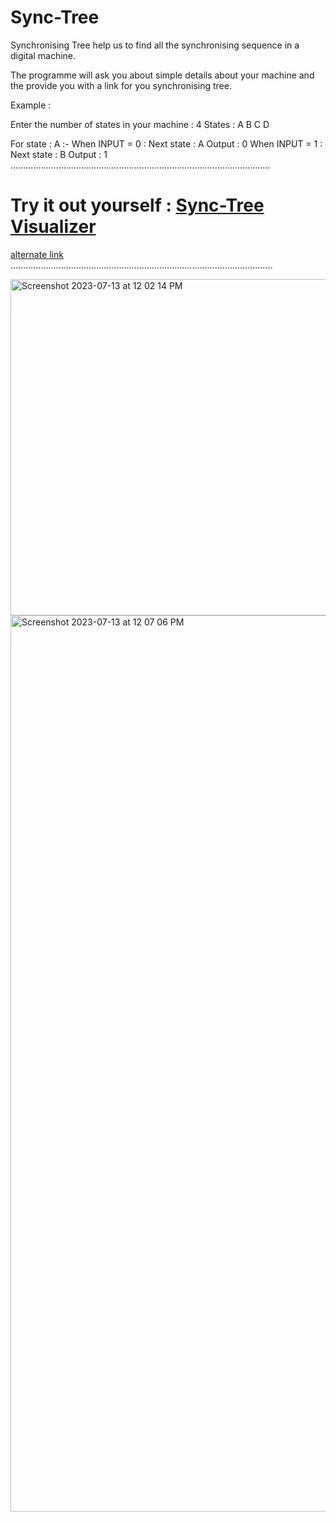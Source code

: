 # Sync-Tree
Synchronising  Tree help us to find all the synchronising sequence in a digital machine.

The programme will ask you about simple details about your machine and the provide you with a link for you synchronising tree.

Example :

Enter the number of states in your machine : 4
States : A B C D 

 For state : A :- 
 When INPUT = 0 : 
 Next state : A
 Output : 0
 When INPUT = 1 : 
 Next state : B
 Output : 1
.......................................................................................................
 # Try it out yourself : [Sync-Tree Visualizer](http://tpcg.io/_49R0EK)    
 
   [ alternate link ](https://onlinegdb.com/qHppk8ZJP)   
........................................................................................................

<img width="538" alt="Screenshot 2023-07-13 at 12 02 14 PM" src="https://github.com/palanurag23/Sync-Tree/assets/80236783/edeb51e3-ad4f-4308-b8f1-d03521795f2c">

<img width="1434" alt="Screenshot 2023-07-13 at 12 07 06 PM" src="https://github.com/palanurag23/Sync-Tree/assets/80236783/6f2efd6c-e6bc-4aa8-ada1-770fc9a628bc">
